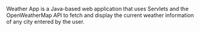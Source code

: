 Weather App is a Java-based web application that uses Servlets and the OpenWeatherMap API to fetch and display the current weather information of any city entered by the user.

